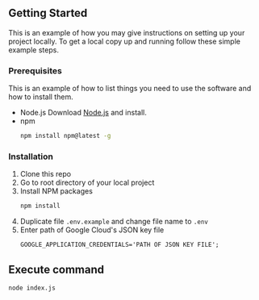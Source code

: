 ## Getting Started

This is an example of how you may give instructions on setting up your project locally.
To get a local copy up and running follow these simple example steps.

### Prerequisites

This is an example of how to list things you need to use the software and how to install them.
* Node.js
    Download [Node.js](https://nodejs.org/en/download/) and install.
* npm
  ```sh
  npm install npm@latest -g
  ```

### Installation

1. Clone this repo
2. Go to root directory of your local project
3. Install NPM packages
   ```sh
   npm install
   ```
4. Duplicate file `.env.example` and change file name to `.env`
5. Enter path of Google Cloud's JSON key file
   ```
   GOOGLE_APPLICATION_CREDENTIALS='PATH OF JSON KEY FILE';
   ```

## Execute command
  ```sh
  node index.js
  ```
